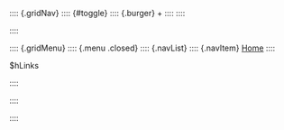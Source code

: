 :::: {.gridNav}
:::: {#toggle}
:::: {.burger}
\+
::::
::::
<!-- gridNav -->
::::

:::: {.gridMenu}
:::: {.menu .closed}
:::: {.navList}
:::: {.navItem}
[Home](/)
::::

$hLinks

<!-- navList -->
::::
<!-- menu closed -->
::::
<!-- gridMenu -->
::::